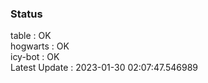 ### Status


table : OK  
hogwarts : OK  
icy-bot : OK  
Latest Update : 2023-01-30 02:07:47.546989

